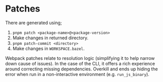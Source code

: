 # Patches

There are generated using;

1. `pnpm patch <package-name>@<package-version>`
2. Make changes in returned directory.
3. `pnpm patch-commit <directory>`
4. Make changes in `WORKSPACE.bazel`.

Webpack patches relate to resolution logic (simplifying it to help narrow down cause of issues). In the case of the CLI, it offers a rich experience around correcting missing dependencies. Overkill and ends up hiding the error when run in a non-interactive environment (e.g. `run_js_binary`).
